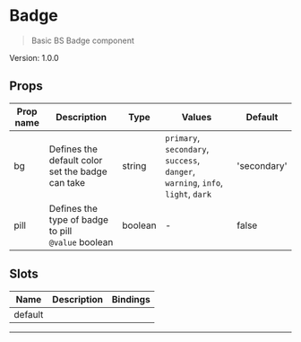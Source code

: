 # Badge

> Basic BS Badge component

Version: 1.0.0

## Props

| Prop name | Description                                            | Type    | Values                                                                          | Default     |
| --------- | ------------------------------------------------------ | ------- | ------------------------------------------------------------------------------- | ----------- |
| bg        | Defines the default color set the badge can take       | string  | `primary`, `secondary`, `success`, `danger`, `warning`, `info`, `light`, `dark` | 'secondary' |
| pill      | Defines the type of badge to pill<br/>`@value` boolean | boolean | -                                                                               | false       |

## Slots

| Name    | Description | Bindings |
| ------- | ----------- | -------- |
| default |             |          |

---
